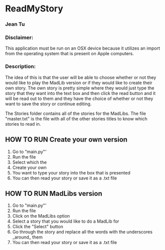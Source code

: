 # ReadMyStory
### Jean Tu

### Disclaimer:
  This application must be run on an OSX device because it utilizes an import from the operating system that is present on Apple computers.

### Description:
The idea of this is that the user will be able to choose whether or not they would like to play the MadLib version
or if they would like to create their own story. The own story is pretty simple where they would just type the story
that they want into the text box and then click the read button and it will be read out to them and they have the
choice of whether or not they want to save the story or continue editing.

The Stories folder contains all of the stories for the MadLibs. The file "master.txt" is the file with all of the
other stories titles to know which stories to read in.

## HOW TO RUN Create your own version 
1. Go to "main.py"'
2. Run the file
3. Select which the 
4. Create your own
5. You want to type your story into the box that is presented
6. You can then read your story or save it as a .txt file 

## HOW TO RUN MadLibs version 
1. Go to "main.py"'
2. Run the file
3. Click on the MadLibs option 
4. Select a story that you would like to do a MadLib for 
5. Click the "Select" button 
6. Go through the story and replace all the words with the underscores \_around_ them
7. You can then read your story or save it as a .txt file 
